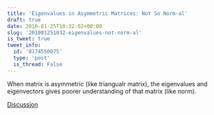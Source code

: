 ```yaml
---
title: 'Eigenvalues in Asymmetric Matrices: Not So Norm-al'
draft: true
date: 2010-01-25T10:32:02+00:00
slug: '201001251032-eigenvalues-not-norm-al'
is_tweet: true
tweet_info:
  id: '8174550075'
  type: 'post'
  is_thread: False
---
```




When matrix is asymmetric (like triangualr matrix), the eigenvalues and eigenvectors gives poorer understanding of that matrix (like norm).

[Discussion](https://x.com/sytelus/status/8174550075)
